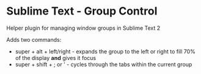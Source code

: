Sublime Text - Group Control
=====================

Helper plugin for managing window groups in Sublime Text 2

Adds two commands:
- super + alt + left/right - expands the group to the left or right to 
fill 70% of the display **and** gives it focus
- super + shift + ; or ' - cycles through the tabs within the current group

